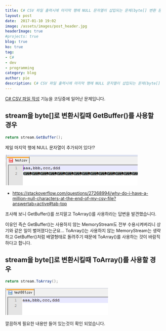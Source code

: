 ```yaml
---
title: C# CSV 파일 출력시에 마지막 행에 NULL 문자열이 삽입되는 문제(byte[] 변환 문제)
layout: post
date:  2017-01-10 19:02
image: /assets/images/post_header.jpg
headerImage: true
#projects: true
blog: true
ko: true
tag:
- C#
- dev
- programming
category: blog
author: pie
description: C# CSV 파일 출력시에 마지막 행에 NULL 문자열이 삽입되는 문제(byte[] 변환 문제)
---
```

[C# CSV 파일 작성](/entry/blog/0038/) 기능을 코딩중에 일어난 문제입니다.

## stream을 byte[]로 변환시킬때 GetBuffer()를 사용할 경우

```cs
return stream.GetBuffer();

```

제일 마지막 행에 NULL 문자열이 추가되어 있다!?

![0039-1](/assets/images/post/0039-1.png)


- https://stackoverflow.com/questions/27268994/why-do-i-have-a-million-null-characters-at-the-end-of-my-csv-file?answertab=active#tab-top

조사해 보니 GetBuffer()를 쓰지말고 ToArray()를 사용하라는 답변을 발견했습니다.

이유인 즉슨 GetBuffer()는 사용하지 않는 MemoryStream도 전부 수용시켜버리니 상기와 같은 일이 벌어졌다는군요... ToArray()는 사용하지 않는 MemoryStream는 생략하고 GetBuffer()처럼 배열형태로 돌려주기 때문에 ToArray()를 사용하는 것이 바람직 하다고 합니다.


## stream을 byte[]로 변환시킬때 ToArray()를 사용할 경우

```cs
return stream.ToArray();

```

![0039-2](/assets/images/post/0039-2.png)

깔끔하게 필요한 내용만 들어 있는것이 확인 되었습니다.
